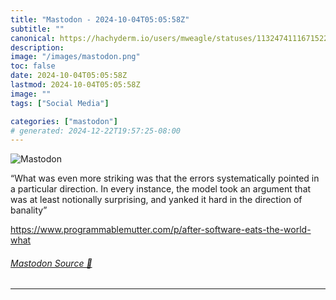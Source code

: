 ```yaml
---
title: "Mastodon - 2024-10-04T05:05:58Z"
subtitle: ""
canonical: https://hachyderm.io/users/mweagle/statuses/113247411167152287
description:
image: "/images/mastodon.png"
toc: false
date: 2024-10-04T05:05:58Z
lastmod: 2024-10-04T05:05:58Z
image: ""
tags: ["Social Media"]

categories: ["mastodon"]
# generated: 2024-12-22T19:57:25-08:00
---
```

![Mastodon](/images/mastodon.png)

<p>“What was even more striking was that the errors systematically pointed in a particular direction. In every instance, the model took an argument that was at least notionally surprising, and yanked it hard in the direction of banality”</p><p><a href="https://www.programmablemutter.com/p/after-software-eats-the-world-what" target="_blank" rel="nofollow noopener noreferrer" translate="no"><span class="invisible">https://www.</span><span class="ellipsis">programmablemutter.com/p/after</span><span class="invisible">-software-eats-the-world-what</span></a></p>


###### [Mastodon Source 🐘](https://hachyderm.io/@mweagle/113247411167152287)

___
